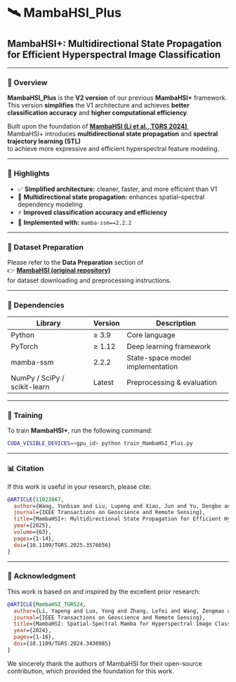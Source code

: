 # 🛰️ MambaHSI_Plus  
## MambaHSI+: Multidirectional State Propagation for Efficient Hyperspectral Image Classification

---

### 📘 Overview

**MambaHSI_Plus** is the **V2 version** of our previous **MambaHSI+** framework.  
This version **simplifies** the V1 architecture and achieves **better classification accuracy** and **higher computational efficiency**.

Built upon the foundation of [**MambaHSI (Li et al., TGRS 2024)**](https://github.com/li-yapeng/MambaHSI),  
MambaHSI+ introduces **multidirectional state propagation** and **spectral trajectory learning (STL)**  
to achieve more expressive and efficient hyperspectral feature modeling.

---

### 🚀 Highlights

- ✅ **Simplified architecture:** cleaner, faster, and more efficient than V1  
- 🔁 **Multidirectional state propagation:** enhances spatial–spectral dependency modeling  
- ⚡ **Improved classification accuracy and efficiency**  
- 🧠 **Implemented with:** `mamba-ssm==2.2.2`

---
### 💾 Dataset Preparation

Please refer to the **Data Preparation** section of  
👉 [**MambaHSI (original repository)**](https://github.com/li-yapeng/MambaHSI)  
for dataset downloading and preprocessing instructions.

---
### 🧱 Dependencies

| Library | Version | Description |
|----------|----------|-------------|
| Python | ≥ 3.9 | Core language |
| PyTorch | ≥ 1.12 | Deep learning framework |
| mamba-ssm | 2.2.2 | State-space model implementation |
| NumPy / SciPy / scikit-learn | Latest | Preprocessing & evaluation |

---
### 🧩 Training

To train **MambaHSI+**, run the following command:

```bash
CUDA_VISIBLE_DEVICES=<gpu_id> python train_MambaHSI_Plus.py
```
---
### 📊 Citation

If this work is useful in your research, please cite:

```bibtex
@ARTICLE{11023867, 
  author={Wang, Yunbiao and Liu, Lupeng and Xiao, Jun and Yu, Dongbo and Tao, Ye and Zhang, Wenniu},
  journal={IEEE Transactions on Geoscience and Remote Sensing}, 
  title={MambaHSI+: Multidirectional State Propagation for Efficient Hyperspectral Image Classification}, 
  year={2025},
  volume={63},
  pages={1-14},
  doi={10.1109/TGRS.2025.3576656}
}
```
---
### 🙏 Acknowledgment

This work is based on and inspired by the excellent prior research:

```bibtex
@ARTICLE{MambaHSI_TGRS24, 
  author={Li, Yapeng and Luo, Yong and Zhang, Lefei and Wang, Zengmao and Du, Bo}, 
  journal={IEEE Transactions on Geoscience and Remote Sensing}, 
  title={MambaHSI: Spatial-Spectral Mamba for Hyperspectral Image Classification}, 
  year={2024}, 
  pages={1-16},  
  doi={10.1109/TGRS.2024.3430985}
}
```
We sincerely thank the authors of MambaHSI for their open-source contribution, which provided the foundation for this work.

